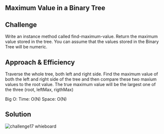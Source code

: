 ## Maximum Value in a Binary Tree

## Challenge
Write an instance method called find-maximum-value. Return the maximum value stored in the tree. You can assume that the values stored in the Binary Tree will be numeric.

## Approach & Efficiency
Traverse the whole tree, both left and right side. Find the maximum value of both the left and right side of the tree and then compare these two maxium values to the root value. The true maximum value will be the largest one of the three (root, leftMax, rigthMax)

Big O:
Time: O(N)
Space: O(N)

## Solution 
![challenge17 whieboard](https://user-images.githubusercontent.com/54918779/81649740-a566e800-93e5-11ea-8a22-28aef67153bf.png)
